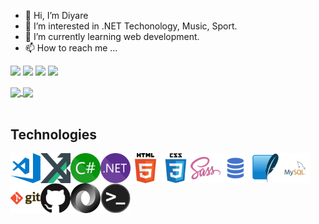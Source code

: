 - 👋 Hi, I’m Diyare
- 👀 I’m interested in .NET Techonology, Music, Sport.
- 🌱 I’m currently learning web development.
- 📫 How to reach me ...

<!-- [![](https://vistr.dev/badge?repo=Diyare.Diyare&corners=square)](https://github.com/D-Diyare/vistr.dev) -->
[![](https://img.shields.io/badge/-@Diyare-%231DA1F2?style=flat-square&logo=twitter&logoColor=ffffff)](https://twitter.com/DiyareAbdulla)
[![](https://img.shields.io/badge/-@Diyare-%23181717?style=flat-square&logo=github)](https://github.com/D-Diyare)
[![](https://img.shields.io/badge/-Diyare%Abdulla-blue?style=flat-square&logo=Linkedin&logoColor=white&link=https://www.linkedin.com/in/diyare-abdulla-1671ab213/)](https://www.linkedin.com/in/diyare-abdulla-1671ab213/)
[![](https://img.shields.io/website?color=0ab9e6&style=flat-square&up_message=codekurd.com&url=https%3A%2F%2Fcodekurd.com)](https://codekurd.com)


<a href="https://github.com/D-Diyare">
  <img align="center" src="https://github-readme-stats.vercel.app/api?username=D-Diyare&show_icons=true&theme=buefy&count_private=true&include_all_commits=true" />
</a>
<a href="https://github.com/D-Diyare">
  <img align="center" src="https://github-readme-stats.vercel.app/api/top-langs/?username=D-Diyare&layout=compact" />
</a>

  
<br />
<br />

<h2>Technologies</h2>

<p align="center">  
  
<img align="left" alt="Visual Studio Code" width="48" src="https://raw.githubusercontent.com/github/explore/80688e429a7d4ef2fca1e82350fe8e3517d3494d/topics/visual-studio-code/visual-studio-code.png" />
    
<!-- <img align="left" alt="Xamarin" width="64" src="https://raw.githubusercontent.com/github/explore/80688e429a7d4ef2fca1e82350fe8e3517d3494d/topics/xamarin/xamarin.png" /> -->
<img align="left" alt="WPF" width="48" src="https://raw.githubusercontent.com/github/explore/80688e429a7d4ef2fca1e82350fe8e3517d3494d/topics/mvvmcross/mvvmcross.png" />
<img align="left" alt="C#" width="48" src="https://raw.githubusercontent.com/github/explore/80688e429a7d4ef2fca1e82350fe8e3517d3494d/topics/csharp/csharp.png" />
<img align="left" alt=".NET" width="48" src="https://raw.githubusercontent.com/github/explore/80688e429a7d4ef2fca1e82350fe8e3517d3494d/topics/dotnet/dotnet.png" />
<img align="left" alt="HTML5" width="48" src="https://raw.githubusercontent.com/github/explore/80688e429a7d4ef2fca1e82350fe8e3517d3494d/topics/html/html.png" />
<img align="left" alt="CSS3" width="48" src="https://raw.githubusercontent.com/github/explore/80688e429a7d4ef2fca1e82350fe8e3517d3494d/topics/css/css.png" />
<img align="left" alt="Sass" width="48" src="https://raw.githubusercontent.com/github/explore/80688e429a7d4ef2fca1e82350fe8e3517d3494d/topics/sass/sass.png" />
<img align="left" alt="SQL" width="48" src="https://raw.githubusercontent.com/github/explore/80688e429a7d4ef2fca1e82350fe8e3517d3494d/topics/sql/sql.png" />
<img align="left" alt="SQLITE" width="48" src="https://raw.githubusercontent.com/github/explore/80688e429a7d4ef2fca1e82350fe8e3517d3494d/topics/sqlite/sqlite.png" />
<img align="left" alt="MySQL" width="48" src="https://raw.githubusercontent.com/github/explore/80688e429a7d4ef2fca1e82350fe8e3517d3494d/topics/mysql/mysql.png" />
<img align="left" alt="Git" width="48" src="https://raw.githubusercontent.com/github/explore/80688e429a7d4ef2fca1e82350fe8e3517d3494d/topics/git/git.png" />
<img align="left" alt="GitHub" width="48" src="https://raw.githubusercontent.com/github/explore/78df643247d429f6cc873026c0622819ad797942/topics/github/github.png" />
<img align="left" alt="GitHub" width="48" src="https://raw.githubusercontent.com/github/explore/78df643247d429f6cc873026c0622819ad797942/topics/json/json.png" />
<img align="left" alt="Terminal" width="48" src="https://raw.githubusercontent.com/github/explore/80688e429a7d4ef2fca1e82350fe8e3517d3494d/topics/terminal/terminal.png" />
  
 </p>
